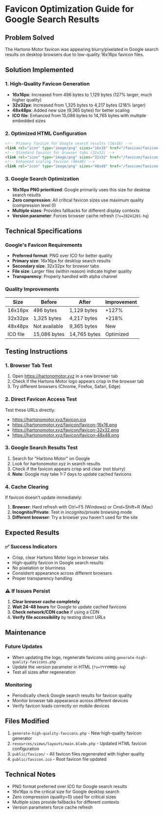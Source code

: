 # Favicon Optimization Guide for Google Search Results

## Problem Solved
The Hartono Motor favicon was appearing blurry/pixelated in Google search results on desktop browsers due to low-quality 16x16px favicon files.

## Solution Implemented

### 1. High-Quality Favicon Generation
- **16x16px**: Increased from 496 bytes to 1,129 bytes (127% larger, much higher quality)
- **32x32px**: Increased from 1,325 bytes to 4,217 bytes (218% larger)
- **48x48px**: Added new size (9,365 bytes) for better scaling
- **ICO file**: Enhanced from 15,086 bytes to 14,765 bytes with multiple embedded sizes

### 2. Optimized HTML Configuration
```html
<!-- Primary favicon for Google search results (16x16) -->
<link rel="icon" type="image/png" sizes="16x16" href="/favicon/favicon-16x16.png?v=20241201-hq">
<!-- Standard favicon for browser tabs (32x32) -->
<link rel="icon" type="image/png" sizes="32x32" href="/favicon/favicon-32x32.png?v=20241201-hq">
<!-- Enhanced scaling favicon (48x48) -->
<link rel="icon" type="image/png" sizes="48x48" href="/favicon/favicon-48x48.png?v=20241201-hq">
```

### 3. Google Search Optimization
- **16x16px PNG prioritized**: Google primarily uses this size for desktop search results
- **Zero compression**: All critical favicon sizes use maximum quality (compression level 0)
- **Multiple sizes**: Provides fallbacks for different display contexts
- **Version parameter**: Forces browser cache refresh (`?v=20241201-hq`)

## Technical Specifications

### Google's Favicon Requirements
- **Preferred format**: PNG over ICO for better quality
- **Primary size**: 16x16px for desktop search results
- **Secondary size**: 32x32px for browser tabs
- **File size**: Larger files (within reason) indicate higher quality
- **Transparency**: Properly handled with alpha channel

### Quality Improvements
| Size | Before | After | Improvement |
|------|--------|-------|-------------|
| 16x16px | 496 bytes | 1,129 bytes | +127% |
| 32x32px | 1,325 bytes | 4,217 bytes | +218% |
| 48x48px | Not available | 9,365 bytes | New |
| ICO file | 15,086 bytes | 14,765 bytes | Optimized |

## Testing Instructions

### 1. Browser Tab Test
1. Open https://hartonomotor.xyz in a new browser tab
2. Check if the Hartono Motor logo appears crisp in the browser tab
3. Try different browsers (Chrome, Firefox, Safari, Edge)

### 2. Direct Favicon Access Test
Test these URLs directly:
- https://hartonomotor.xyz/favicon.ico
- https://hartonomotor.xyz/favicon/favicon-16x16.png
- https://hartonomotor.xyz/favicon/favicon-32x32.png
- https://hartonomotor.xyz/favicon/favicon-48x48.png

### 3. Google Search Results Test
1. Search for "Hartono Motor" on Google
2. Look for hartonomotor.xyz in search results
3. Check if the favicon appears crisp and clear (not blurry)
4. **Note**: Google may take 1-7 days to update cached favicons

### 4. Cache Clearing
If favicon doesn't update immediately:
1. **Browser**: Hard refresh with Ctrl+F5 (Windows) or Cmd+Shift+R (Mac)
2. **Incognito/Private**: Test in incognito/private browsing mode
3. **Different browser**: Try a browser you haven't used for the site

## Expected Results

### ✅ Success Indicators
- Crisp, clear Hartono Motor logo in browser tabs
- High-quality favicon in Google search results
- No pixelation or blurriness
- Consistent appearance across different browsers
- Proper transparency handling

### ⚠️ If Issues Persist
1. **Clear browser cache completely**
2. **Wait 24-48 hours** for Google to update cached favicons
3. **Check network/CDN cache** if using a CDN
4. **Verify file accessibility** by testing direct URLs

## Maintenance

### Future Updates
- When updating the logo, regenerate favicons using `generate-high-quality-favicons.php`
- Update the version parameter in HTML (`?v=YYYYMMDD-hq`)
- Test all sizes after regeneration

### Monitoring
- Periodically check Google search results for favicon quality
- Monitor browser tab appearance across different devices
- Verify favicon loads correctly on mobile devices

## Files Modified
1. `generate-high-quality-favicons.php` - New high-quality favicon generator
2. `resources/views/layouts/main.blade.php` - Updated HTML favicon configuration
3. `public/favicon/` - All favicon files regenerated with higher quality
4. `public/favicon.ico` - Root favicon file updated

## Technical Notes
- PNG format preferred over ICO for Google search results
- 16x16px is the critical size for Google desktop search
- Zero compression (quality=0) used for critical sizes
- Multiple sizes provide fallbacks for different contexts
- Version parameters force cache refresh
